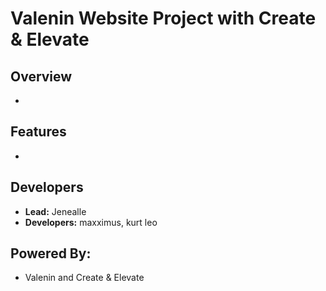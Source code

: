  <!-- 
  ## #####  #######   #########       ##      #########  #########
 ##         ##   ##   ##             ####        ##      ##       
##          ##   ##   ##            ##  ##       ##      ##       
##          #######   #######      ##    ##      ##      #######  
##          ##  ##    ##          ##########     ##      ##       
 ##         ##   ##   ##         ##        ##    ##      ##       
  ## #####  ##    ##  #########  ##        ##    ##      #########

## #######   ##         #########  ##          ##     ##    #########  #########
##           ##         ##          ##        ##     ####      ##      ##              
##           ##         ##           ##      ##     ##  ##     ##      ##              
## #####     ##         #######       ##    ##     ##    ##    ##      #######   
##           ##         ##             ##  ##     ##########   ##      ##       
##           ##         ##              ####      ##       ##  ##      ## 
## #######   #########  #########       ####      ##       ##  ##      #########  -->

# Valenin Website Project with Create & Elevate

## Overview
- 

## Features
- 
  
## Developers
- **Lead:** Jenealle
- **Developers:** maxximus, kurt leo

## Powered By:
- Valenin and Create & Elevate